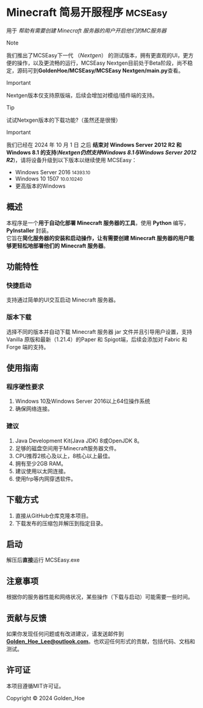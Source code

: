# Minecraft 简易开服程序  <small>MCSEasy</small>

用于 *帮助有需要创建 Minecraft 服务器的用户开启他们的MC服务器*
> [!NOTE]
> 我们推出了MCSEasy下一代 （*Nextgen*） 的测试版本，拥有更直观的UI，更方便的操作，以及更流畅的运行，MCSEasy Nextgen目前处于Beta阶段，尚不稳定，源码可到**GoldenHoe/MCSEasy/MCSEasy Nextgen/main.py**查看。

> [!IMPORTANT]
> Nextgen版本仅支持原版端，后续会增加对模组/插件端的支持。

> [!TIP]
> 试试Netxgen版本的下载功能?（虽然还是很慢）

> [!IMPORTANT]
> 我们已经在 2024 年 10 月 1 日 之后 **结束对 Windows Server 2012 R2 和 Windows 8.1 的支持**(***Nextgen仍然支持Windows 8.1与Windows Server 2012 R2***)，请将设备升级到以下版本以继续使用 MCSEasy：<br>
> - Windows Server 2016 <small>14393.10</small><br/>
> - Windows 10 1507 <small>10.0.10240</small>
> - 更高版本的Windows

## 概述

本程序是一个**用于自动化部署 Minecraft 服务器的工具**，使用 **Python** 编写，**PyInstaller** 封装。
<br>它旨在**简化服务器的安装和启动操作，让有需要创建 Minecraft 服务器的用户能够更轻松地部署他们的 Minecraft 服务器**。

## 功能特性

### 快捷启动
支持通过简单的UI交互启动 Minecraft 服务器。

### 版本下载
选择不同的版本并自动下载 Minecraft 服务器 jar 文件并且引导用户设置，支持 Vanilla 原版和最新（1.21.4）的Paper 和 Spigot端，后续会添加对 Fabric 和 Forge 端的支持。

## 使用指南
### 程序硬性要求
1. Windows 10及Windows Server 2016以上64位操作系统
2. 确保网络连接。

### 建议
1. Java Development Kit(Java JDK) 8或OpenJDK 8。
2. 足够的磁盘空间用于Minecraft服务器文件。
3. CPU推荐2核心及以上，8核心以上最佳。
4. 拥有至少2GB RAM。
5. 建议使用以太网连接。
6. 使用frp等内网穿透软件。

## 下载方式
1. 直接从GitHub仓库克隆本项目。
2. 下载发布的压缩包并解压到指定目录。

## 启动

解压后**直接**运行 MCSEasy.exe

## 注意事项

根据你的服务器性能和网络状况，某些操作（下载与启动）可能需要一些时间。

## 贡献与反馈

如果你发现任何问题或有改进建议，请发送邮件到**Golden_Hoe_Lee@outlook.com**。也欢迎任何形式的贡献，包括代码、文档和测试。

## 许可证

本项目遵循MIT许可证。

Copyright © 2024 Golden_Hoe

